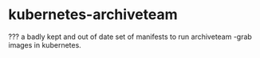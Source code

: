# kubernetes-archiveteam

??? a badly kept and out of date set of manifests to run archiveteam -grab images in kubernetes.
